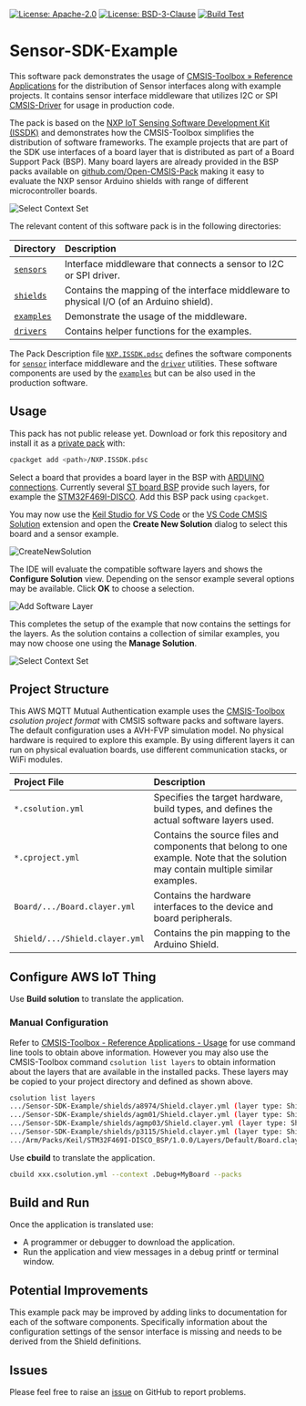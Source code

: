 [![License: Apache-2.0](https://img.shields.io/badge/License-Apache--2.0-green?label)](https://github.com/Open-CMSIS-Pack/Sensor-SDK-Example/blob/main/LICENSE-Apache-2.0)
[![License: BSD-3-Clause](https://img.shields.io/badge/License-BSD--3--Clause-green?label)](https://github.com/Open-CMSIS-Pack/Sensor-SDK-Example/blob/main/LICENSE-BSD-3-Clause)
[![Build Test](https://img.shields.io/github/actions/workflow/status/Open-CMSIS-Pack/Sensor-SDK-Example/build.yml?logo=arm&logoColor=0091bd&label=Build%20and%20Execution%20Test)](https://github.com/Open-CMSIS-Pack/Sensor-SDK-Example/tree/main/.github/workflows/build.yml)

# Sensor-SDK-Example

This software pack demonstrates the usage of [CMSIS-Toolbox &raquo; Reference Applications](https://github.com/open-cmsis-pack/cmsis-toolbox/blob/main/docs/ReferenceApplications.md) for the distribution of Sensor interfaces along with example projects. It contains sensor interface middleware that utilizes I2C or SPI [CMSIS-Driver](https://arm-software.github.io/CMSIS_5/Driver/html/index.html) for usage in production code.

The pack is based on the [NXP IoT Sensing Software Development Kit (ISSDK)](https://www.nxp.com/design/design-center/software/sensor-toolbox/iot-sensing-software-development-kit-issdk-embedded-software-framework:IOT-SENSING-SDK) and demonstrates how the CMSIS-Toolbox simplifies the distribution of software frameworks. The example projects that are part of the SDK use interfaces of a board layer that is distributed as part of a Board Support Pack (BSP).  Many board layers are already provided in the BSP packs available on [github.com/Open-CMSIS-Pack](https://github.com/Open-CMSIS-Pack) making it easy to evaluate the NXP sensor Arduino shields with range of different microcontroller boards.

![Select Context Set](.doc/Overview.png)

The relevant content of this software pack is in the following directories:

Directory                  | Description
:--------------------------|:------------------------------------
[`sensors`](sensors)       | Interface middleware that connects a sensor to I2C or SPI driver.
[`shields`](shields)       | Contains the mapping of the interface middleware to physical I/O (of an Arduino shield).
[`examples`](examples)     | Demonstrate the usage of the middleware.
[`drivers`](drivers)       | Contains helper functions for the examples.

The Pack Description file [`NXP.ISSDK.pdsc`](NXP.ISSDK.pdsc) defines the software components for [`sensor`](sensors) interface middleware and the [`driver`](drivers) utilities. These software components are used by the [`examples`](examples) but can be also used in the production software.

## Usage

This pack has not public release yet. Download or fork this repository and install it as a [private pack](https://github.com/Open-CMSIS-Pack/cmsis-toolbox/blob/main/docs/build-tools.md#install-a-private-software-pack) with:

```bash
cpackget add <path>/NXP.ISSDK.pdsc
```

Select a board that provides a board layer in the BSP with [ARDUINO connections](https://github.com/Open-CMSIS-Pack/cmsis-toolbox/blob/main/docs/ReferenceApplications.md#connections). Currently several [ST board BSP](https://github.com/Open-CMSIS-Pack#stm32-packs-with-generator-support) provide such layers, for example the [STM32F469I-DISCO](https://www.keil.arm.com/packs/stm32f469i-disco_bsp-keil/overview/). Add this BSP pack using `cpackget`.

You may now use the [Keil Studio for VS Code](https://www.keil.arm.com/) or the [VS Code CMSIS Solution](https://marketplace.visualstudio.com/items?itemName=Arm.cmsis-csolution) extension and open the **Create New Solution** dialog to select this board and a sensor example.

![CreateNewSolution](.doc/CreateNewSolution.png)

The IDE will evaluate the compatible software layers and shows the **Configure Solution** view. Depending on the sensor example several options may be available.  Click **OK** to choose a selection.

![Add Software Layer](.doc/AddSoftwareLayer.png)

This completes the setup of the example that now contains the settings for the layers. As the solution contains a collection of similar examples, you may now choose one using the **Manage Solution**.

![Select Context Set](.doc/ContextSet.png)

## Project Structure

This AWS MQTT Mutual Authentication example uses the [CMSIS-Toolbox](https://github.com/Open-CMSIS-Pack/cmsis-toolbox/blob/main/docs/README.md#cmsis-toolbox)
*csolution project format* with CMSIS software packs and software layers. The default configuration uses a AVH-FVP simulation model.
No physical hardware is required to explore this example. By using different layers it can run on physical evaluation boards,
use different communication stacks, or WiFi modules.

Project File                                        | Description
:---------------------------------------------------|:------------------------------------------------
`*.csolution.yml`                                   | Specifies the target hardware, build types, and defines the actual software layers used.
`*.cproject.yml`                                    | Contains the source files and components that belong to one example. Note that the solution may contain multiple similar examples.
`Board/.../Board.clayer.yml`                        | Contains the hardware interfaces to the device and board peripherals.
`Shield/.../Shield.clayer.yml`                      | Contains the pin mapping to the Arduino Shield.

## Configure AWS IoT Thing

Use **Build solution** to translate the application.

### Manual Configuration

Refer to [CMSIS-Toolbox - Reference Applications - Usage](https://github.com/Open-CMSIS-Pack/cmsis-toolbox/blob/main/docs/ReferenceApplications.md#usage) for use command line tools to obtain above information.  However you may also use the CMSIS-Toolbox command `csolution list layers` to obtain information about the layers that are available in the installed packs. These layers may be copied to your project directory and defined as shown above.

```bash
csolution list layers
.../Sensor-SDK-Example/shields/a8974/Shield.clayer.yml (layer type: Shield)
.../Sensor-SDK-Example/shields/agm01/Shield.clayer.yml (layer type: Shield)
.../Sensor-SDK-Example/shields/agmp03/Shield.clayer.yml (layer type: Shield)
.../Sensor-SDK-Example/shields/p3115/Shield.clayer.yml (layer type: Shield)
.../Arm/Packs/Keil/STM32F469I-DISCO_BSP/1.0.0/Layers/Default/Board.clayer.yml (layer type: Board)
```

Use **cbuild** to translate the application.

```bash
cbuild xxx.csolution.yml --context .Debug+MyBoard --packs
```

## Build and Run

Once the application is translated use:

- A programmer or debugger to download the application.
- Run the application and view messages in a debug printf or terminal window.

## Potential Improvements

This example pack may be improved by adding links to documentation for each of the software components. Specifically information about the
configuration settings of the sensor interface is missing and needs to be derived from the Shield definitions.

## Issues

Please feel free to raise an [issue](https://github.com/Open-CMSIS-Pack/Sensor-SDK-Example/issues) on GitHub to report problems.
